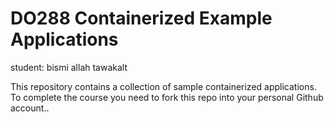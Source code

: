 # DO288 Containerized Example Applications

student: bismi allah tawakalt

This repository contains a collection of sample containerized applications.  To complete the course you need to fork this repo into your personal Github account..
